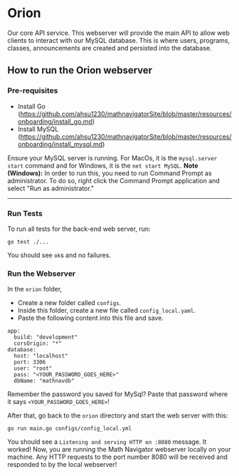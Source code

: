 # Orion

Our core API service. This webserver will provide the main API to allow web clients to interact with our MySQL database. This is where users, programs, classes, announcements are created and persisted into the database.

## How to run the Orion webserver

### Pre-requisites

- Install Go (https://github.com/ahsu1230/mathnavigatorSite/blob/master/resources/onboarding/install_go.md)
- Install MySQL (https://github.com/ahsu1230/mathnavigatorSite/blob/master/resources/onboarding/install_mysql.md)

Ensure your MySQL server is running. For MacOs, it is the `mysql.server start` command and for Windows, it is the `net start MySQL`. **Note (Windows):** In order to run this, you need to run Command Prompt as administrator. To do so, right click the Command Prompt application and select "Run as administrator."

---

### Run Tests

To run all tests for the back-end web server, run:
```
go test ./...
```
You should see `ok`s and no failures.

### Run the Webserver

In the `orion` folder,
 * Create a new folder called `configs`.
 * Inside this folder, create a new file called `config_local.yaml`.
 * Paste the following content into this file and save.
```
app:
  build: "development"
  corsOrigin: "*"
database:
  host: "localhost"
  port: 3306
  user: "root"
  pass: "<YOUR_PASSWORD_GOES_HERE>"
  dbName: "mathnavdb"
```
Remember the password you saved for MySql? Paste that password where it says `<YOUR_PASSWORD_GOES_HERE>`!

After that, go back to the `orion` directory and start the web server with this:
```
go run main.go configs/config_local.yml
```
You should see a `Listening and serving HTTP on :8080` message. It worked! Now, you are running the Math Navigator webserver locally on your machine. Any HTTP requests to the port number 8080 will be received and responded to by the local webserver!
